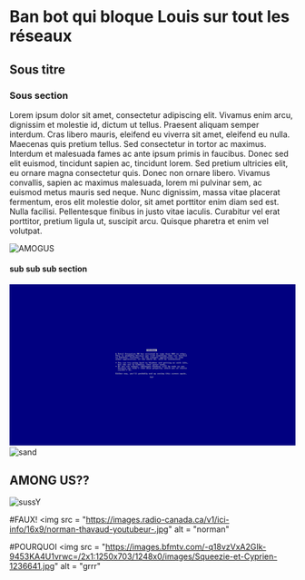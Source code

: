 # Ban bot qui bloque Louis sur tout les réseaux

## Sous titre

### Sous section

Lorem ipsum dolor sit amet, consectetur adipiscing elit. Vivamus enim arcu, dignissim et molestie id, dictum ut tellus. Praesent aliquam semper interdum. Cras libero mauris, eleifend eu viverra sit amet, eleifend eu nulla. Maecenas quis pretium tellus. Sed consectetur in tortor ac maximus. Interdum et malesuada fames ac ante ipsum primis in faucibus. Donec sed elit euismod, tincidunt sapien ac, tincidunt lorem. Sed pretium ultricies elit, eu ornare magna consectetur quis. Donec non ornare libero. Vivamus convallis, sapien ac maximus malesuada, lorem mi pulvinar sem, ac euismod metus mauris sed neque. Nunc dignissim, massa vitae placerat fermentum, eros elit molestie dolor, sit amet porttitor enim diam sed est. Nulla facilisi. Pellentesque finibus in justo vitae iaculis. Curabitur vel erat porttitor, pretium ligula ut, suscipit arcu. Quisque pharetra et enim vel volutpat. 

 <img src="https://wallpaperset.com/w/full/d/7/e/399553.jpg" alt="AMOGUS"> 
 
 #### sub sub sub section
 
 <img src="./bluescreen.jpg" alt="Blue Screen"> 

<img src="http://www.rona.ca/documents/ronaResponsive/SpecialPages/Projects/assets/images/template-diy/sandbox-with-lid/Diy-sandbox-with-lid-facebook.jpg" alt="sand">

 
 ## AMONG US??
 <img src = "https://assets.puzzlefactory.pl/puzzle/369/033/original.jpg" alt = "sussY">
 
 #FAUX!
  <img src = "https://images.radio-canada.ca/v1/ici-info/16x9/norman-thavaud-youtubeur-.jpg" alt = "norman"
  
  #POURQUOI
  <img src = "https://images.bfmtv.com/-q18vzVxA2GIk-9453KA4U1vrwc=/2x1:1250x703/1248x0/images/Squeezie-et-Cyprien-1236641.jpg" alt = "grrr"